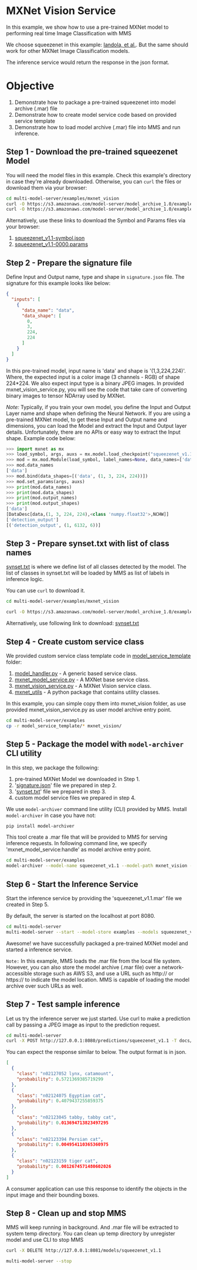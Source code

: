 # MXNet Vision Service

In this example, we show how to use a pre-trained MXNet model to performing real time Image Classification with MMS

We choose squeezenet in this example: [Iandola, et al.](https://arxiv.org/pdf/1602.07360v4.pdf). But the same should work for other MXNet Image Classification models.

The inference service would return the response in the json format.

# Objective

1. Demonstrate how to package a pre-trained squeezenet into model archive (.mar) file
2. Demonstrate how to create model service code based on provided service template
3. Demonstrate how to load model archive (.mar) file into MMS and run inference.

## Step 1 - Download the pre-trained squeezenet Model

You will need the model files in this example. Check this example's directory in case they're already downloaded. Otherwise, you can `curl` the files or download them via your browser:

```bash
cd multi-model-server/examples/mxnet_vision
curl -O https://s3.amazonaws.com/model-server/model_archive_1.0/examples/squeezenet_v1.1/squeezenet_v1.1-symbol.json
curl -O https://s3.amazonaws.com/model-server/model_archive_1.0/examples/squeezenet_v1.1/squeezenet_v1.1-0000.params
```

Alternatively, use these links to download the Symbol and Params files via your browser:
1. <a href="https://s3.amazonaws.com/model-server/model_archive_1.0/examples/squeezenet_v1.1/squeezenet_v1.1-symbol.json" download>squeezenet_v1.1-symbol.json</a>
2. <a href="https://s3.amazonaws.com/model-server/model_archive_1.0/examples/squeezenet_v1.1/squeezenet_v1.1-0000.params" download>squeezenet_v1.1-0000.params</a>

## Step 2 - Prepare the signature file

Define Input and Output name, type and shape in `signature.json` file. The signature for this example looks like below:

```json
{
  "inputs": [
    {
      "data_name": "data",
      "data_shape": [
        0,
        3,
        224,
        224
      ]
    }
  ]
}
```

In this pre-trained model, input name is 'data' and shape is '(1,3,224,224)'. Where, the expected input is a color image (3 channels - RGB) of shape 224*224. We also expect input type is a binary JPEG images. In provided mxnet_vision_service.py, you will see the code that take care of converting binary images to tensor NDArray used by MXNet.

*Note:* Typically, if you train your own model, you define the Input and Output Layer name and shape when defining the Neural Network. If you are using a pre-trained MXNet model, to get these Input and Output name and dimensions, you can load the Model and extract the Input and Output layer details. Unfortunately, there are no APIs or easy way to extract the Input shape. Example code below:

```python
>>> import mxnet as mx
>>> load_symbol, args, auxs = mx.model.load_checkpoint("squeezenet_v1.1", 0)
>>> mod = mx.mod.Module(load_symbol, label_names=None, data_names=['data'], context=mx.cpu())
>>> mod.data_names
['data']
>>> mod.bind(data_shapes=[('data', (1, 3, 224, 224))])
>>> mod.set_params(args, auxs)
>>> print(mod.data_names)
>>> print(mod.data_shapes)
>>> print(mod.output_names)
>>> print(mod.output_shapes)
['data']
[DataDesc[data,(1, 3, 224, 224),<class 'numpy.float32'>,NCHW]]
['detection_output']
[('detection_output', (1, 6132, 6))]
```

## Step 3 - Prepare synset.txt with list of class names

[synset.txt](https://s3.amazonaws.com/model-server/model_archive_1.0/examples/squeezenet_v1.1/synset.txt) is where we define list of all classes detected by the model. The list of classes in synset.txt will be loaded by MMS as list of labels in inference logic.

You can use `curl` to download it.
```bash
cd multi-model-server/examples/mxnet_vision

curl -O https://s3.amazonaws.com/model-server/model_archive_1.0/examples/squeezenet_v1.1/synset.txt
```

Alternatively, use following link to download:
<a href="https://s3.amazonaws.com/model-server/model_archive_1.0/examples/squeezenet_v1.1/synset.txt" download>synset.txt</a>

## Step 4 - Create custom service class

We provided custom service class template code in [model_service_template](../model_service_template) folder:
1. [model_handler.py](../model_service_template/model_handler.py) - A generic based service class.
2. [mxnet_model_service.py](../model_service_template/mxnet_model_service.py) - A MXNet base service class.
3. [mxnet_vision_service.py](../model_service_template/mxnet_vision_service.py) - A MXNet Vision service class.
4. [mxnet_utils](../model_service_template/mxnet_utils) - A python package that contains utility classes.

In this example, you can simple copy them into mxnet_vision folder, as use provided mxnet_vision_service.py as user model archive entry point.

```bash
cd multi-model-server/examples
cp -r model_service_template/* mxnet_vision/
```

## Step 5 - Package the model with `model-archiver` CLI utility

In this step, we package the following:
1. pre-trained MXNet Model we downloaded in Step 1.
2. '[signature.json](https://s3.amazonaws.com/model-server/model_archive_1.0/examples/squeezenet_v1.1/signature.json)' file we prepared in step 2.
3. '[synset.txt](https://s3.amazonaws.com/model-server/model_archive_1.0/examples/squeezenet_v1.1/synset.txt)' file we prepared in step 3.
4. custom model service files we prepared in step 4.

We use `model-archiver` command line utility (CLI) provided by MMS.
Install `model-archiver` in case you have not:

```bash
pip install model-archiver
```

This tool create a .mar file that will be provided to MMS for serving inference requests. In following command line, we specify 'mxnet_model_service:handle' as model archive entry point.

```bash
cd multi-model-server/examples
model-archiver --model-name squeezenet_v1.1 --model-path mxnet_vision --handler mxnet_vision_service:handle
```

## Step 6 - Start the Inference Service

Start the inference service by providing the 'squeezenet_v1.1.mar' file we created in Step 5.

By default, the server is started on the localhost at port 8080.

```bash
cd multi-model-server
multi-model-server --start --model-store examples --models squeezenet_v1.1.mar
```

Awesome! we have successfully packaged a pre-trained MXNet model and started a inference service.

`Note:` In this example, MMS loads the .mar file from the local file system. However, you can also store the model archive (.mar file) over a network-accessible storage such as AWS S3, and use a URL such as http:// or https:// to indicate the model location. MMS is capable of loading the model archive over such URLs as well.

## Step 7 - Test sample inference

Let us try the inference server we just started. Use curl to make a prediction call by passing a JPEG image as input to the prediction request.

```bash
cd multi-model-server
curl -X POST http://127.0.0.1:8080/predictions/squeezenet_v1.1 -T docs/images/kitten_small.jpg
```

You can expect the response similar to below. The output format is in json.

```json
[
  {
    "class": "n02127052 lynx, catamount", 
    "probability": 0.5721369385719299
  }, 
  {
    "class": "n02124075 Egyptian cat", 
    "probability": 0.4079437255859375
  }, 
  {
    "class": "n02123045 tabby, tabby cat", 
    "probability": 0.013694713823497295
  }, 
  {
    "class": "n02123394 Persian cat", 
    "probability": 0.004954110365360975
  }, 
  {
    "class": "n02123159 tiger cat", 
    "probability": 0.0012674571480602026
  }
]
```

A consumer application can use this response to identify the objects in the input image and their bounding boxes.

## Step 8 - Clean up and stop MMS

MMS will keep running in background. And .mar file will be extracted to system temp directory.
You can clean up temp directory by unregister model and use CLI to stop MMS

```bash
curl -X DELETE http://127.0.0.1:8081/models/squeezenet_v1.1

multi-model-server --stop
```
